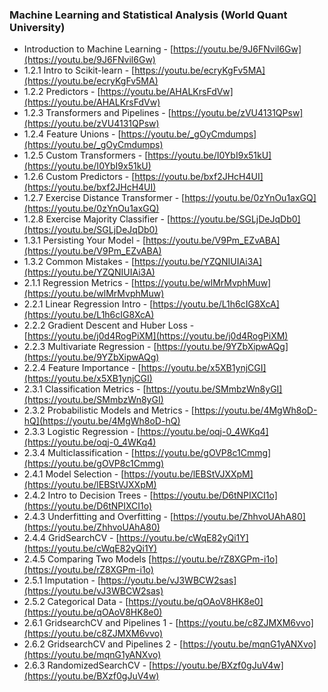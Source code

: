 ### Machine Learning and Statistical Analysis (World Quant University)

- Introduction to Machine Learning - [https://youtu.be/9J6FNvil6Gw](https://youtu.be/9J6FNvil6Gw)
- 1.2.1 Intro to Scikit-learn	- [https://youtu.be/ecryKgFv5MA](https://youtu.be/ecryKgFv5MA)
- 1.2.2 Predictors	- [https://youtu.be/AHALKrsFdVw](https://youtu.be/AHALKrsFdVw)
- 1.2.3 Transformers and Pipelines -	[https://youtu.be/zVU4131QPsw](https://youtu.be/zVU4131QPsw)
- 1.2.4 Feature Unions	- [https://youtu.be/_gOyCmdumps](https://youtu.be/_gOyCmdumps)
- 1.2.5 Custom Transformers	- [https://youtu.be/I0YbI9x51kU](https://youtu.be/I0YbI9x51kU)
- 1.2.6 Custom Predictors	- [https://youtu.be/bxf2JHcH4UI](https://youtu.be/bxf2JHcH4UI)
- 1.2.7 Exercise Distance Transformer	- [https://youtu.be/0zYnOu1axGQ](https://youtu.be/0zYnOu1axGQ)
- 1.2.8 Exercise Majority Classifier	- [https://youtu.be/SGLjDeJqDb0](https://youtu.be/SGLjDeJqDb0)
- 1.3.1 Persisting Your Model	- [https://youtu.be/V9Pm_EZvABA](https://youtu.be/V9Pm_EZvABA)
- 1.3.2 Common Mistakes	- [https://youtu.be/YZQNIUIAi3A](https://youtu.be/YZQNIUIAi3A)
- 2.1.1 Regression Metrics	- [https://youtu.be/wlMrMvphMuw](https://youtu.be/wlMrMvphMuw)
- 2.2.1 Linear Regression Intro	- [https://youtu.be/L1h6cIG8XcA](https://youtu.be/L1h6cIG8XcA)
- 2.2.2 Gradient Descent and Huber Loss	- [https://youtu.be/j0d4RogPiXM](https://youtu.be/j0d4RogPiXM)
- 2.2.3 Multivariate Regression	- [https://youtu.be/9YZbXipwAQg](https://youtu.be/9YZbXipwAQg)
- 2.2.4 Feature Importance	- [https://youtu.be/x5XB1ynjCGI](https://youtu.be/x5XB1ynjCGI)
- 2.3.1 Classification Metrics	- [https://youtu.be/SMmbzWn8yGI](https://youtu.be/SMmbzWn8yGI)
- 2.3.2 Probabilistic Models and Metrics	- [https://youtu.be/4MgWh8oD-hQ](https://youtu.be/4MgWh8oD-hQ)
- 2.3.3 Logistic Regression	- [https://youtu.be/oqj-0_4WKq4](https://youtu.be/oqj-0_4WKq4)
- 2.3.4 Multiclassification	- [https://youtu.be/gOVP8c1Cmmg](https://youtu.be/gOVP8c1Cmmg)
- 2.4.1 Model Selection	- [https://youtu.be/lEBStVJXXpM](https://youtu.be/lEBStVJXXpM)
- 2.4.2 Intro to Decision Trees	- [https://youtu.be/D6tNPIXCI1o](https://youtu.be/D6tNPIXCI1o)
- 2.4.3 Underfitting and Overfitting	- [https://youtu.be/ZhhvoUAhA80](https://youtu.be/ZhhvoUAhA80)
- 2.4.4 GridSearchCV	- [https://youtu.be/cWqE82yQi1Y](https://youtu.be/cWqE82yQi1Y)
- 2.4.5 Comparing Two Models	[https://youtu.be/rZ8XGPm-i1o](https://youtu.be/rZ8XGPm-i1o)
- 2.5.1 Imputation	- [https://youtu.be/vJ3WBCW2sas](https://youtu.be/vJ3WBCW2sas)
- 2.5.2 Categorical Data	- [https://youtu.be/qOAoV8HK8e0](https://youtu.be/qOAoV8HK8e0)
- 2.6.1 GridsearchCV and Pipelines 1	- [https://youtu.be/c8ZJMXM6vvo](https://youtu.be/c8ZJMXM6vvo)
- 2.6.2 GridsearchCV and Pipelines 2	- [https://youtu.be/mqnG1yANXvo](https://youtu.be/mqnG1yANXvo)
- 2.6.3 RandomizedSearchCV	- [https://youtu.be/BXzf0gJuV4w](https://youtu.be/BXzf0gJuV4w)

